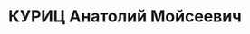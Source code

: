 ---
title: КУРИЦ Анатолий Мойсеевич
description: '1902 р. народження, м. Миколаїв, єврей, із робітників, освіта вища.
  Проживав у м. Миколаєві.

  Заарештований 14.10.1937 р. Вироком Військової Колегії Верховного Суду СРСР від
  08.10.1937 року засуджений до розстрілу з конфіскацією майна. Страчений 09.12.1937
  р. Місце поховання невідомо.

  Реабілітований у 1957 р.'
---